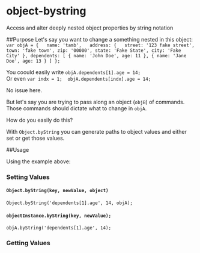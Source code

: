 # object-bystring
Access and alter deeply nested object properties by string notation

##Purpose
Let's say you want to change a something nested in this object:  
`var objA = {  
  name: 'tamb',  
  address: {  
    street: '123 fake street',  
    town: 'fake town',
    zip: '00000',
    state: 'Fake State',
    city: 'Fake City'
  },
  dependents: [
    {
      name: 'John Doe',
      age: 11
    },
    {
      name: 'Jane Doe',
      age: 13
    }
  ]
};`

 You coould easily write `objA.dependents[1].age = 14;`  
 Or even `var indx = 1;  objA.dependents[indx].age = 14;`  
 
 No issue here.  
 
 But let's say you are trying to pass along an object (`objB`) of commands.  Those commands should dictate what to change in `objA`.
 
 How do you easily do this?
 
 With `Object.byString` you can generate paths to object values and either set or get those values.
 
 ##Usage
 
 Using the example above:
 ### Setting Values
 #### `Object.byString(key, newValue, object)`
 
 `Object.byString('dependents[1].age', 14, objA);`
 
 #### `objectInstance.byString(key, newValue);`
 
 `objA.byString('dependents[1].age', 14);`
 
 
 ### Getting Values
 
 
